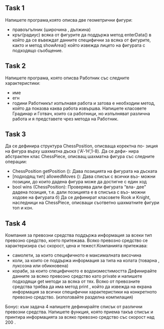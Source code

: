 
## Task 1
Напишете програма,която описва две геометрични фигури:
- правоъгълник (широчина , дължина)
- кръг(радиус)
всяка от фигурите да поддържа метод enterData() в който да се въвеждат данните специфични за всяка от фигурите, както и метод showArea() който извежда лицето на фигурата с подходящо съобщение.

## Task 2
Напишете програма, която описва Работник със следните характеристики:
- име
- егн
- години
Работникът изпълнавя работа и затова е необходим метод, който да показва каква работа извършва.
Напишете класовете Градинар и Готвач, които са работници, но изпълняват различна работа и я представете чрез метода на Работник.


## Task 3
Да се дефинира структура ChessPosition, описваща коректна по-
зиция на фигура върху шахматна дъска (‘A’-‘H’,1-8). Да се дефи-
нира абстрактен клас ChessPiece, описващ шахматна фигура със
следните операции:
- ChessPosition getPosition (): Дава позицията на фигурата
на дъската
- [подходящ тип] allowedMoves (): Дава списък с всички въз-
можни позиции, до които дадена фигура може да достигне с
един ход
- bool wins (ChessPosition): Проверява дали фигурата “вла-
дее” дадена позиция, т.е. дали позицията е в списъка с въз-
можни ходове на фигурата
б) Да се дефинират класовете Rook и Knight, наследници на ChessPiece,
описващи съответно шахматните фигури топ и кон.

## Task 4
Компания за превозни средства поддържа информация за всеки тип превозно средство, което притежава. Всяко превозно средство се характеризира със скорост, цена и тежест.Компанията притежава:
- самолети, за които специфичното е максималната височина
- коли, за които се поддържа информация за типа на колата (товарна , луксозна или обикновена)
- кораби, за които специфичното е водоизместимостта
Дефинирайте данните за всяко превозно средство като private  и напишете подходящи get методи за всяка от тях.
Всяко от превозните средства трябва да има метод print , който да извежда на екрана информация за всички специфични характеристики на конкретното превозно средство.
(използвайте разделна компилация)

Бонус: към задача 4 напишете дефинирайте списък от различни превозни средства. Напишете функция, която приема такъв списък и принтира информацията за всяко превозно средство със скорост над 200 .
